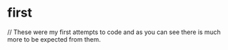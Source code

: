 # first
// These were my first attempts to code and as you can see there is much more to be expected from them. 
